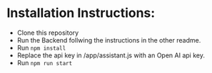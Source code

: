 # Installation Instructions:

- Clone this repository
- Run the Backend follwing the instructions in the other readme.
- Run `npm install`
- Replace the api key in /app/assistant.js with an Open AI api key.
- Run `npm run start`
